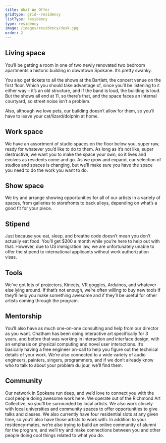 ```yaml
---
title: What We Offer
gridtype: grid--residency
listType: residency
type: residency
image: /images/residency/desk.jpg
order: 2
---
```


## Living space
You’ll be getting a room in one of two newly renovated two bedroom apartments a historic building in downtown Spokane. It’s pretty swanky.

You also get tickets to all the shows at the Bartlett, the concert venue on the first floor. Which you should take advantage of, since you’ll be listening to it either way – it’s an old structure, and if the band is loud, the building is loud. But the shows all end at 11, so there’s that, and the space faces an internal courtyard, so street noise isn’t a problem.

Also, although we love pets, our building doesn’t allow for them, so you’ll have to leave your cat/lizard/dolphin at home.

## Work space
We have an assortment of studio spaces on the floor below you, super raw, ready for whatever you’d like to do to them. As long as it’s not like, super destructive, we want you to make the space your own, so it lives and evolves as residents come and go. As we grow and expand, our selection of studios and spaces is changing, but we’ll make sure you have the space you need to do the work you want to do.

## Show space
We try and arrange showing opportunities for all of our artists in a variety of spaces, from galleries to storefronts to back alleys, depending on what’s a good fit for your piece.

## Stipend
Just because you eat, sleep, and breathe code doesn’t mean you don’t actually eat food. You’ll get $200 a month while you’re here to help out with that. However, due to US immigration law, we are unfortunately unable to offer the stipend to international applicants without work authorization visas.

## Tools
We’ve got lots of projectors, Kinects, VR goggles, Arduinos, and whatever else lying around. If that’s not enough, we’re often willing to buy new tools if they’ll help you make something awesome and if they’ll be useful for other artists coming through the program.

## Mentorship
You’ll also have as much one-on-one consulting and help from our director as you want. Chatham has been doing interactive art specifically for 3 years, and before that was working in interaction and interface design, with an emphasis on physical computing and novel user interactions. It’s basically having a free engineer on-call to help you figure out the technical details of your work. We’re also connected to a wide variety of audio engineers, painters, singers, programmers, and if we don’t already know who to talk to about your problem du jour, we’ll find them.

## Community
Our network in Spokane run deep, and we’d love to connect you with the cool people doing awesome work here. We operate out of the Richmond Art Collective, so you’ll be surrounded by local artists. We also work closely with local universities and community spaces to offer opportunities to give talks and classes. We also currently have four residential slots at any given time, so you’ll also have those artists to work with. In addition to your residency-mates, we’re also trying to build an online community of alumni for the program, and we’ll try and make connections between you and other people doing cool things related to what you do.